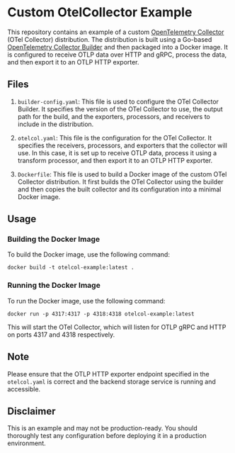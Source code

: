 # Custom OtelCollector Example

This repository contains an example of a custom [OpenTelemetry Collector](https://github.com/open-telemetry/opentelemetry-collector) (OTel Collector) distribution. The distribution is built using a Go-based [OpenTelemetry Collector Builder](https://github.com/open-telemetry/opentelemetry-collector/tree/main/cmd/builder) and then packaged into a Docker image. It is configured to receive OTLP data over HTTP and gRPC, process the data, and then export it to an OTLP HTTP exporter.

## Files

1. `builder-config.yaml`: This file is used to configure the OTel Collector Builder. It specifies the version of the OTel Collector to use, the output path for the build, and the exporters, processors, and receivers to include in the distribution.

2. `otelcol.yaml`: This file is the configuration for the OTel Collector. It specifies the receivers, processors, and exporters that the collector will use. In this case, it is set up to receive OTLP data, process it using a transform processor, and then export it to an OTLP HTTP exporter.

3. `Dockerfile`: This file is used to build a Docker image of the custom OTel Collector distribution. It first builds the OTel Collector using the builder and then copies the built collector and its configuration into a minimal Docker image.

## Usage

### Building the Docker Image

To build the Docker image, use the following command:

```shell
docker build -t otelcol-example:latest .
```

### Running the Docker Image

To run the Docker image, use the following command:

```shell
docker run -p 4317:4317 -p 4318:4318 otelcol-example:latest
```

This will start the OTel Collector, which will listen for OTLP gRPC and HTTP on ports 4317 and 4318 respectively.

## Note

Please ensure that the OTLP HTTP exporter endpoint specified in the `otelcol.yaml` is correct and the backend storage service is running and accessible.

## Disclaimer

This is an example and may not be production-ready. You should thoroughly test any configuration before deploying it in a production environment.
